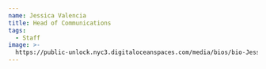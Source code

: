 ```yaml
---
name: Jessica Valencia
title: Head of Communications
tags:
  - Staff
image: >-
  https://public-unlock.nyc3.digitaloceanspaces.com/media/bios/bio-Jessica-new.png
---
```


